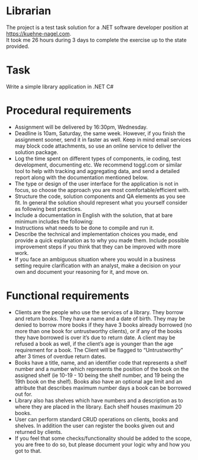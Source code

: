 # Librarian
The project is a test task solution for a .NET software developer position at https://kuehne-nagel.com.  
It took me 26 hours during 3 days to complete the exercise up to the state provided.

# Task
Write a simple library application in .NET C#

# Procedural requirements
*	Assignment will be delivered by 16:30pm, Wednesday.
*	Deadline is 10am, Saturday, the same week. However, if you finish the assignment sooner, send it in faster as well. Keep in mind email services may block code attachments, so use an online service to deliver the solution package.
*	Log the time spent on different types of components, ie coding, test development, documenting etc. We recommend toggl.com or similar tool to help with tracking and aggregating data, and send a detailed report along with the documentation mentioned below.
*	The type or design of the user interface for the application is not in focus, so choose the approach you are most comfortable/efficient with.
*	Structure the code, solution components and QA elements as you see fit. In general the solution should represent what you yourself consider as following best practices.
*	Include a documentation in English with the solution, that at bare minimum includes the following:
  *	Instructions what needs to be done to compile and run it.
  *	Describe the technical and implementation choices you made, end provide a quick explanation as to why you made them. Include possible improvement steps if you think that they can be improved with more work.
*	If you face an ambiguous situation where you would in a business setting require clarification with an analyst, make a decision on your own and document your reasoning for it, and move on.

# Functional requirements
*	Clients are the people who use the services of a library. They borrow and return books. They have a name and a date of birth. They may be denied to borrow more books if they have 3 books already borrowed (no more than one book for untrustworthy clients), or if any of the books they have borrowed is over it’s due to return date. A client may be refused a book as well, if the client’s age is younger than the age requirement for a book. The Client will be flagged to “Untrustworthy” after 3 times of overdue return dates. 
*	Books have a title, name, and an identifier code that represents a shelf number and a number which represents the position of the book on the assigned shelf (ie 10-19 - 10 being the shelf number, and 19 being the 19th book on the shelf). Books also have an optional age limit and an attribute that describes maximum number days a book can be borrowed out for.
*	Library also has shelves which have numbers and a description as to where they are placed in the library. Each shelf houses maximum 20 books.
*	User can perform standard CRUD operations on clients, books and shelves. In addition the user can register the books given out and returned by clients.
*	If you feel that some checks/functionality should be added to the scope, you are free to do so, but please document your logic why and how you got to that.

